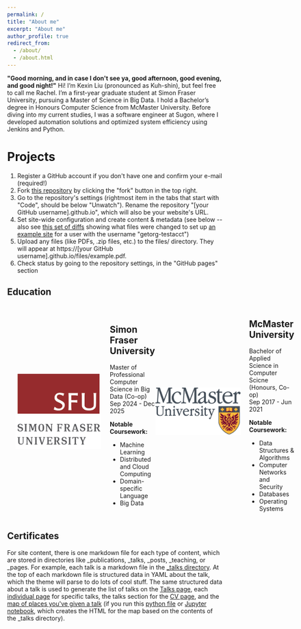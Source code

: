 ```yaml
---
permalink: /
title: "About me"
excerpt: "About me"
author_profile: true
redirect_from: 
  - /about/
  - /about.html
---
```


**"Good morning, and in case I don't see ya, good afternoon, good evening, and good night!"**
Hi! I’m Kexin Liu (pronounced as Kuh-shin), but feel free to call me Rachel. I’m a first-year graduate student at Simon Fraser University, pursuing a Master of Science in Big Data. I hold a Bachelor’s degree in Honours Computer Science from McMaster University. Before diving into my current studies, I was a software engineer at Sugon, where I developed automation solutions and optimized system efficiency using Jenkins and Python.


Projects
======

1. Register a GitHub account if you don't have one and confirm your e-mail (required!)
1. Fork [this repository](https://github.com/academicpages/academicpages.github.io) by clicking the "fork" button in the top right. 
1. Go to the repository's settings (rightmost item in the tabs that start with "Code", should be below "Unwatch"). Rename the repository "[your GitHub username].github.io", which will also be your website's URL.
1. Set site-wide configuration and create content & metadata (see below -- also see [this set of diffs](http://archive.is/3TPas) showing what files were changed to set up [an example site](https://getorg-testacct.github.io) for a user with the username "getorg-testacct")
1. Upload any files (like PDFs, .zip files, etc.) to the files/ directory. They will appear at https://[your GitHub username].github.io/files/example.pdf.  
1. Check status by going to the repository settings, in the "GitHub pages" section

Education
------
<div style="display: flex; align-items: center; margin: 20px;">
    <div style="flex-shrink: 0; margin-right: 20px;">
        <img src="images/SFU-logo.png" alt="SFU Logo" style="width: 200px;">
    </div>
    <div>
        <h2>Simon Fraser University</h2>
        <p>Master of Professional Computer Science in Big Data (Co-op)<br>
        Sep 2024 - Dec 2025</p>
        <p><strong>Notable Coursework:</strong></p>
        <ul>
            <li>Machine Learning</li>
            <li>Distributed and Cloud Computing</li>
            <li>Domain-specific Language</li>
            <li>Big Data</li>
        </ul>
    </div>
      <div style="flex-shrink: 0; margin-right: 20px;">
        <img src="images/McMaster-logo.png" alt="McMaster Logo" style="width: 200px;">
    </div>
    <div>
        <h2>McMaster University</h2>
        <p>Bachelor of Applied Science in Computer Scicne (Honours, Co-op)<br>
        Sep 2017 - Jun 2021</p>
        <p><strong>Notable Coursework:</strong></p>
        <ul>
            <li>Data Structures & Algorithms </li>
            <li>Computer Networks and Security</li>
            <li>Databases</li>
            <li>Operating Systems</li>
        </ul>
    </div>
</div>



Certificates
------
For site content, there is one markdown file for each type of content, which are stored in directories like _publications, _talks, _posts, _teaching, or _pages. For example, each talk is a markdown file in the [_talks directory](https://github.com/academicpages/academicpages.github.io/tree/master/_talks). At the top of each markdown file is structured data in YAML about the talk, which the theme will parse to do lots of cool stuff. The same structured data about a talk is used to generate the list of talks on the [Talks page](https://academicpages.github.io/talks), each [individual page](https://academicpages.github.io/talks/2012-03-01-talk-1) for specific talks, the talks section for the [CV page](https://academicpages.github.io/cv), and the [map of places you've given a talk](https://academicpages.github.io/talkmap.html) (if you run this [python file](https://github.com/academicpages/academicpages.github.io/blob/master/talkmap.py) or [Jupyter notebook](https://github.com/academicpages/academicpages.github.io/blob/master/talkmap.ipynb), which creates the HTML for the map based on the contents of the _talks directory).

